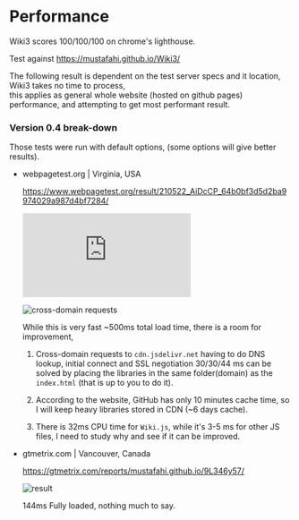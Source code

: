 # Performance

Wiki3 scores 100/100/100 on chrome's lighthouse.

Test against https://mustafahi.github.io/Wiki3/

The following result is dependent on the test server specs and it location, Wiki3 takes no time to process,  
this applies as general whole website (hosted on github pages) performance, and attempting to get most performant result.


### Version 0.4 break-down

Those tests were run with default options, (some options will give better results).

- webpagetest.org | Virginia, USA

    https://www.webpagetest.org/result/210522_AiDcCP_64b0bf3d5d2ba9974029a987d4bf7284/

    ![benchmark](https://www.webpagetest.org/waterfall.php?test=210522_AiDcCP_64b0bf3d5d2ba9974029a987d4bf7284&run=1&cached=&step=1)

    ![cross-domain requests](https://www.webpagetest.org/waterfall.png?test=210522_AiDcCP_64b0bf3d5d2ba9974029a987d4bf7284&run=1&width=930&type=connection&mime=1)

    While this is very fast ~500ms total load time, there is a room for improvement,
    
    1. Cross-domain requests to `cdn.jsdelivr.net` having to do DNS lookup, initial connect and SSL negotiation 30/30/44 ms
      can be solved by placing the libraries in the same folder(domain) as the `index.html` (that is up to you to do it).

    2. According to the website, GitHub has only 10 minutes cache time, so I will keep heavy libraries stored in CDN (~6 days cache).

    3. There is 32ms CPU time for `Wiki.js`, while it's 3-5 ms for other JS files, I need to study why and see if it can be improved.


- gtmetrix.com | Vancouver, Canada

    https://gtmetrix.com/reports/mustafahi.github.io/9L346y57/

    ![result](https://user-images.githubusercontent.com/5108884/119243926-fc180d80-bb73-11eb-996e-d4fc90fc6432.png)

    144ms Fully loaded, nothing much to say.

